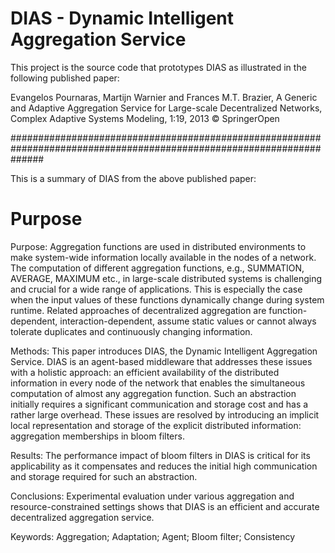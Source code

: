 # DIAS - Dynamic Intelligent Aggregation Service

This project is the source code that prototypes DIAS as illustrated in the following published paper:

Evangelos Pournaras, Martijn Warnier and Frances M.T. Brazier, A Generic and Adaptive Aggregation Service for Large-scale Decentralized Networks, Complex Adaptive Systems Modeling, 1:19, 2013 © SpringerOpen

######################################################################################################################

This is a summary of DIAS from the above published paper:

# Purpose

Purpose: Aggregation functions are used in distributed environments to make system-wide information locally available in the nodes of a network. The computation of different aggregation functions, e.g., SUMMATION, AVERAGE, MAXIMUM etc., in large-scale distributed systems is challenging and crucial for a wide range of applications. This is especially the case when the input values of these functions dynamically change during system runtime. Related approaches of decentralized aggregation are function-dependent, interaction-dependent, assume static values or cannot always tolerate duplicates and continuously changing information.

Methods: This paper introduces DIAS, the Dynamic Intelligent Aggregation Service. DIAS is an agent-based middleware that addresses these issues with a holistic approach: an efficient availability of the distributed information in every node of the network that enables the simultaneous computation of almost any aggregation function. Such an abstraction initially requires a significant communication and storage cost and has a rather large overhead. These issues are resolved by introducing an implicit local representation and storage of the explicit distributed information: aggregation memberships in bloom filters.

Results: The performance impact of bloom filters in DIAS is critical for its applicability as it compensates and reduces the initial high communication and storage required for such an abstraction.

Conclusions: Experimental evaluation under various aggregation and resource-constrained settings shows that DIAS is an efficient and accurate decentralized aggregation service.

Keywords: Aggregation; Adaptation; Agent; Bloom filter; Consistency
